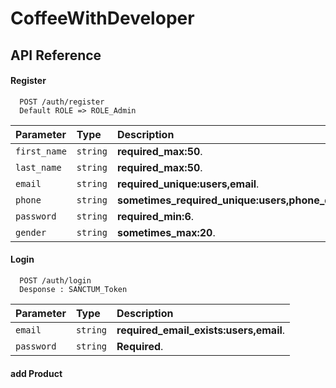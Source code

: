 # CoffeeWithDeveloper

## API Reference

#### Register 

```http
  POST /auth/register
  Default ROLE => ROLE_Admin
```

| Parameter | Type     | Description                |
| :-------- | :------- | :------------------------- |
| `first_name` | `string` | **required_max:50**. |
| `last_name` | `string` | **required_max:50**. |
| `email` | `string` | **required_unique:users,email**. |
| `phone` | `string` | **sometimes_required_unique:users,phone_digits_between:10:20**. |
| `password` | `string` | **required_min:6**. |
| `gender` | `string` | **sometimes_max:20**. |

#### Login

```http
  POST /auth/login
  Desponse : SANCTUM_Token
```

| Parameter | Type     | Description                       |
| :-------- | :------- | :-------------------------------- |
| `email`      | `string` | **required_email_exists:users,email**. |
| `password`      | `string` | **Required**. |


#### add Product
